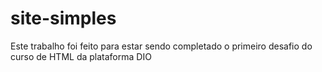 # site-simples

Este trabalho foi feito para estar sendo completado o primeiro desafio do curso de HTML da plataforma DIO
